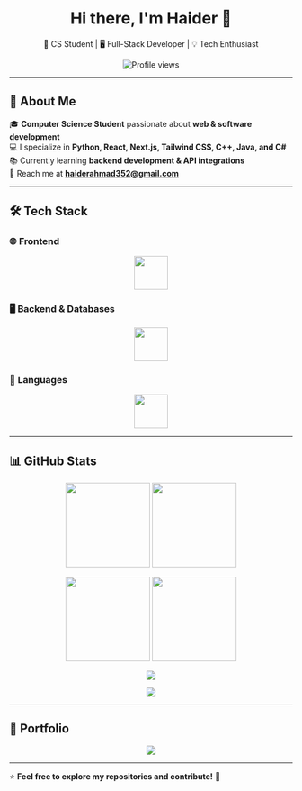 <h1 align="center">Hi there, I'm Haider 👋</h1>

<p align="center">
  🚀 CS Student | 🖥️ Full-Stack Developer | 💡 Tech Enthusiast
</p>

<p align="center">
  <img src="https://komarev.com/ghpvc/?username=haider-9&color=blue" alt="Profile views" />
</p>

---

## 🚀 About Me  
🎓 **Computer Science Student** passionate about **web & software development**  
💻 I specialize in **Python, React, Next.js, Tailwind CSS, C++, Java, and C#**  
📚 Currently learning **backend development & API integrations**  
📧 Reach me at **[haiderahmad352@gmail.com](mailto:haiderahmad352@gmail.com)**  

---

## 🛠️ Tech Stack  

### 🌐 **Frontend**  
<p align="center">
  <img src="https://skillicons.dev/icons?i=react,nextjs,tailwind" height="60" />
</p>

### 🖥️ **Backend & Databases**  
<p align="center">
  <img src="https://skillicons.dev/icons?i=nodejs,express,mongodb" height="60" />
</p>

### 🔹 **Languages**  
<p align="center">
  <img src="https://skillicons.dev/icons?i=python,cpp,java,cs,js" height="60" />
</p>

---

## 📊 GitHub Stats  

<p align="center">
  <img src="https://github-readme-stats.vercel.app/api?username=haider-9&show_icons=true&theme=tokyonight" height="150" />
  <img src="https://github-readme-stats.vercel.app/api/top-langs/?username=haider-9&layout=compact&theme=tokyonight" height="150" />
</p>

<p align="center">
  <img src="https://github-profile-summary-cards.vercel.app/api/cards/profile-details?username=haider-9&theme=github_dark" height="150" />
  <img src="https://github-readme-streak-stats.herokuapp.com/?user=haider-9&theme=tokyonight" height="150" />
</p>

<p align="center">
  <img src="https://github-profile-trophy.vercel.app/?username=haider-9&theme=darkhub&column=4" />
</p>

<p align="center">
  <img src="https://github-readme-activity-graph.vercel.app/graph?username=haider-9&theme=tokyo-night" />
</p>

---

## 🔗 Portfolio  
<p align="center">
  <a href="https://haiderahmad.vercel.app">
    <img src="https://img.shields.io/badge/Portfolio-%23181818.svg?style=for-the-badge&logo=firefox&logoColor=white" />
  </a>
</p>

---

⭐ **Feel free to explore my repositories and contribute!** 🚀
